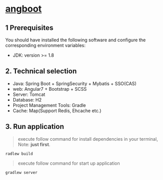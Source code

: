 # [angboot](https://dreamli1314.github.io/angboot/)

## 1 Prerequisites
You should have installed the following software and configure the corresponding environment variables:

* JDK: version >= 1.8

## 2. Technical selection

* Java: Spring Boot + SpringSecurity + Mybatis + SSO(CAS)
* web: Angular7 + Bootstrap + SCSS
* Server: Tomcat
* Database: H2
* Project Management Tools: Gradle
* Cache: Map(Support Redis, Ehcache etc.)

## 3. Run application
> execute follow command for install dependencies in your terminal, Note: **just first**.
```
radlew build
```
> execute follow command for start up application
```
gradlew server
```

